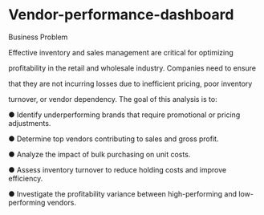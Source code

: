 # Vendor-performance-dashboard
Business Problem 

Effective inventory and sales management are critical for optimizing 

profitability in the retail and wholesale industry. Companies need to ensure 

that they are not incurring losses due to inefficient pricing, poor inventory 

turnover, or vendor dependency. The goal of this analysis is to: 

● Identify underperforming brands that require promotional or pricing 
adjustments. 

● Determine top vendors contributing to sales and gross profit. 

● Analyze the impact of bulk purchasing on unit costs. 

● Assess inventory turnover to reduce holding costs and improve 
efficiency. 

● Investigate the profitability variance between high-performing and 
low-performing vendors.
